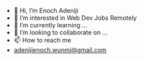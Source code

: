 - 👋 Hi, I’m Enoch Adeniji
- 👀 I’m interested in Web Dev Jobs Remotely
- 🌱 I’m currently learning ...
- 💞️ I’m looking to collaborate on ...
- 📫 How to reach me 
- adenijienoch.wunmi@gmail.com

<!---
EnijizWorld/EnijizWorld is a ✨ special ✨ repository because its `README.md` (this file) appears on your GitHub profile.
You can click the Preview link to take a look at your changes.
--->
